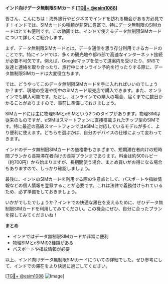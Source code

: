 **インド向けデータ無制限SIMカード [[TG💪+ @esim1088](https://t.me/s/esim1088)]**

皆さん、こんにちは！海外旅行やビジネスでインドを訪れる機会がある方必見です！インドでは、SIMカードの種類が非常に豊富で、特にデータ無制限のSIMカードはとても便利です。この動画では、インドで使えるデータ無制限SIMカードについて詳しくご紹介します。

まず、データ無制限SIMカードとは、データ通信を思う存分利用できるカードのことです。特にインドでは、多くの観光地や都市部で高速なインターネット接続が必要不可欠です。例えば、Googleマップを使って道案内を受けたり、SNSで友達と連絡を取り合ったり、旅行中にオンライン予約を行ったりする際に、データ無制限SIMカードは大変役立ちます。

では、どうやってこのデータ無制限SIMカードを手に入れればいいのでしょうか？まず、現地の空港や街中のSIMカード販売店で購入できます。また、オンラインでも購入可能です。ただし、オンラインでの購入の場合、届くまでに数日かかることがありますので、事前に準備しておきましょう。

SIMカードには主に物理SIMとeSIMという2つのタイプがあります。物理SIMは従来のものですが、eSIMはスマートフォンに直接搭載されたチップ型のSIMです。特に最近の高級スマートフォンではeSIMに対応しているモデルが多く、より便利に使えます。どちらを選ぶかは、自分のデバイスの仕様によって変わってきます。

インドのデータ無制限SIMカードの価格帯もさまざまで、短期滞在者向けの短時間プランから長期滞在者向けの長期プランまであります。料金は約500ルピー（約700円）から始まりますが、長期間使う場合、まとめ買いがお得になる場合もありますので、しっかり確認しましょう。

最後に、インドのSIMカードを利用する際の注意点として、パスポートや指紋情報などの個人情報を登録することが必要です。これは法律で義務付けられているため、必ず準備をしておきましょう。

いかがでしたでしょうか？インドでの快適な滞在を支えるために、ぜひデータ無制限SIMカードを利用してみてください。この機会にぜひ、自分に合ったプランを探してみてくださいね！

**まとめ**
- インドではデータ無制限SIMカードが非常に便利
- 物理SIMとeSIMの2種類がある
- パスポートや指紋情報が必要

以上、インド向けデータ無制限SIMカードについての詳細でした。ぜひ参考にして、インドでの滞在をより快適に過ごしてください。

[[TG💪+ @esim1088](https://t.me/s/esim1088) ![Image](https://i.postimg.cc/Y0z9fWf4/image.png)]
